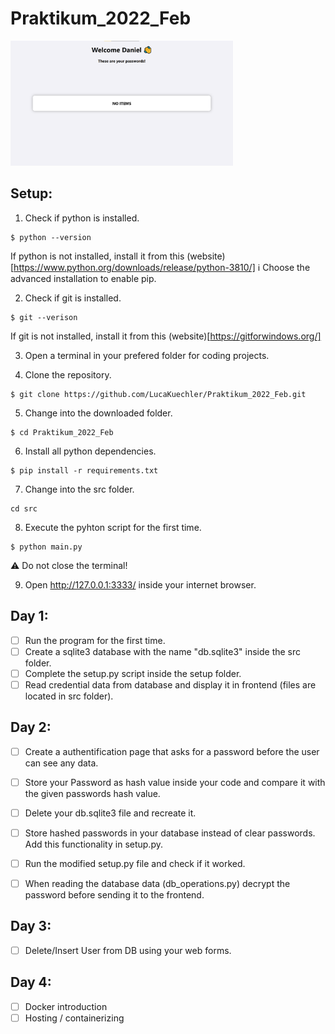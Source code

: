 # Praktikum_2022_Feb
<img src="docs/app.png" height="200px" width="auto">

## Setup:
1. Check if python is installed.
```
$ python --version
```
If python is not installed, install it from this (website)[https://www.python.org/downloads/release/python-3810/]
ℹ Choose the advanced installation to enable pip.

2. Check if git is installed.
```
$ git --verison
```
If git is not installed, install it from this (website)[https://gitforwindows.org/]

3. Open a terminal in your prefered folder for coding projects.

4. Clone the repository.
```
$ git clone https://github.com/LucaKuechler/Praktikum_2022_Feb.git
```

5. Change into the downloaded folder.
```
$ cd Praktikum_2022_Feb
```

6. Install all python dependencies.
```
$ pip install -r requirements.txt
```

7. Change into the src folder.
```
cd src
```

8. Execute the pyhton script for the first time.
```
$ python main.py
```
⚠ Do not close the terminal!

9. Open http://127.0.0.1:3333/ inside your internet browser.


## Day 1:
- [ ] Run the program for the first time.
- [ ] Create a sqlite3 database with the name "db.sqlite3" inside the src folder.
- [ ] Complete the setup.py script inside the setup folder.
- [ ] Read credential data from database and display it in frontend (files are located in src folder).

## Day 2:
- [ ] Create a authentification page that asks for a password before the user can see any data.
- [ ] Store your Password as hash value inside your code and compare it with the given passwords hash value.
- [ ] Delete your db.sqlite3 file and recreate it.
- [ ] Store hashed passwords in your database instead of clear passwords. Add this functionality in setup.py.
- [ ] Run the modified setup.py file and check if it worked.
- [ ] When reading the database data (db_operations.py) decrypt the password before sending it to the frontend.


## Day 3:
- [ ]  Delete/Insert User from DB using your web forms.

## Day 4:
- [ ] Docker introduction
- [ ] Hosting / containerizing
